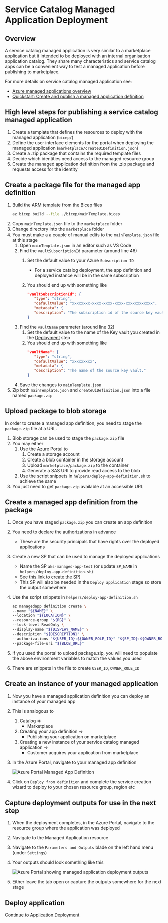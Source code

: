 # Service Catalog Managed Application Deployment

## Overview

A service catalog managed application is very similar to a marketplace application but it intended to be deployed with an internal organisation application catalog. They share many characteristics and service catalog apps can be a convenient way to test a managed application before publishing to marketplace.

For more details on service catalog managed application see:

* [Azure managed applications overview](https://docs.microsoft.com/azure/azure-resource-manager/managed-applications/overview)
* [Quickstart: Create and publish a managed application definition](https://docs.microsoft.com/azure/azure-resource-manager/managed-applications/publish-service-catalog-app?tabs=azure-cli)

## High level steps for publishing a service catalog managed application

1. Create a template that defines the resources to deploy with the managed application (`bicep/`)
1. Define the user interface elements for the portal when deploying the managed application (`marketplace/createUiDefinition.json`)
1. Create a .zip package that contains the required template files
1. Decide which identities need access to the managed resource group
1. Create the managed application definition from the .zip package and requests access for the identity

## Create a package file for the managed app definition

1. Build the ARM template from the Bicep files
    ```bash
    az bicep build --file ./bicep/mainTemplate.bicep
    ```
1. Copy `mainTemplate.json` file to the `marketplace` folder
1. Change directory into the `marketplace` folder
1. You must make a a couple of manual edits to the `mainTemplate.json` file at this stage
   1. Open `mainTemplate.json` in an editor such as VS Code
   1. Find the `vaultSubscriptionId` parameter (around line 46)
      1. Set the default value to your Azure `Subscription ID`
         * For a service catalog deployment, the app definition and deployed instance will be in the same subscription
      1. You should end up with something like

         ```json
         "vaultSubscriptionId": {
            "type": "string",
            "defaultValue": "xxxxxxxx-xxxx-xxxx-xxxx-xxxxxxxxxxxx",
            "metadata": {
            "description": "The subscription id of the source key vault."
         }
         ```
   1. Find the `vaultName` parameter (around line 32)
      1. Set the default value to the name of the Key vault you created in the [Deployment](../README.md) step
      1. You should end up with something like
         ```json
         "vaultName": {
            "type": "string",
            "defaultValue": "xxxxxxxxx",
            "metadata": {
            "description": "The name of the source key vault."
         }
         ```   
   1. Save the changes to `mainTemplate.json`
1. Zip both `mainTemplate.json` and `createUiDefinition.json` into a file named `package.zip`

## Upload package to blob storage

In order to create a managed app definition, you need to stage the `package.zip`  file at a URL.

1. Blob storage can be used to stage the `package.zip` file
1. You may either
   1. Use the Azure Portal to
      1. Create a storage account
      1. Create a blob container in the storage account
      1. Upload `marketplace/package.zip` to the container
      1. Generate a SAS URI to provide read access to the blob
   1. Use the script snippets in `helpers/deploy-app-definition.sh` to achieve the same
1. You just need to get `package.zip` available at an accessible URL

## Create a managed app definition from the package

1. Once you have staged `package.zip` you can create an app definition
1. You need to declare the authorizations in advance
   * These are the security principals that have rights over the deployed applications
1. Create a new SP that can be used to manage the deployed applications
   * Name the SP `aks-managed-app-test` (or update `SP_NAME` in `helpers/deploy-app-definition.sh`)
   * See [this link to create the SP](https://github.com/marketplace/actions/azure-login#configure-a-service-principal-with-a-secret))
   * This SP will also be needed in the `Deploy application` stage so store the output somewhere
1. Use the script snippets in `helpers/deploy-app-definition.sh`

   ```bash
   az managedapp definition create \
   --name "${NAME}" \
   --location "${LOCATION}" \
   --resource-group "${RG}" \
   --lock-level ReadOnly \
   --display-name "${DISPLAY_NAME}" \
   --description "${DESCRIPTION}" \
   --authorizations "${USER_ID}:${OWNER_ROLE_ID}" "${SP_ID}:${OWNER_ROLE_ID}" \
   --package-file-uri "${BLOB_URL}"
   ```

1. If you used the portal to upload package.zip, you will need to populate the above environment variables to match the values you used
1. There are snippets in the file to create `USER_ID`, `OWNER_ROLE_ID`

## Create an instance of your managed application

1. Now you have a managed application definition you can deploy an instance of your managed app
1. This is analogous to
   1. Catalog =>
      * Marketplace
   1. Creating your app definition =>
      * Publishing your application on marketplace
   1. Creating a new instance of your service catalog managed application =>
      * Customer acquires your application from marketplace
1. In the Azure Portal, navigate to your managed app definition

   ![Azure Portal Managed App Definition](./images/managed-app-definition.png)

1. Click on `Deploy from definition` and complete the service creation wizard to deploy to your chosen resource group, region etc

## Capture deployment outputs for use in the next step

1. When the deployment completes, in the Azure Portal, navigate to the resource group where the application was deployed
1. Navigate to the Managed Application resource
1. Navigate to the `Parameters and Outputs` blade on the left hand menu (under `Settings`)
1. Your outputs should look something like this

   ![Azure Portal showing managed application deployment outputs](./images/managed-app-outputs.png)

1. Either leave the tab open or capture the outputs somewhere for the next stage

## Deploy application

[Continue to Application Deployment](./deploy-app.md)
